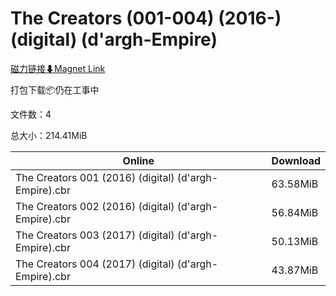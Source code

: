 # The Creators (001-004) (2016-) (digital) (d'argh-Empire)

[磁力链接⬇Magnet Link](magnet:?xt=urn:btih:02cbe0f6952b9af0686c59ed4b754628cb3dcf7d&dn=The%20Creators%20%28001-004%29%20%282016-%29%20%28digital%29%20%28d%27argh-Empire%29)

打包下载📦仍在工事中

文件数：4

总大小：214.41MiB

Online | Download
--- | ---
The Creators 001 (2016) (digital) (d'argh-Empire).cbr | 63.58MiB
The Creators 002 (2016) (digital) (d'argh-Empire).cbr | 56.84MiB
The Creators 003 (2017) (digital) (d'argh-Empire).cbr | 50.13MiB
The Creators 004 (2017) (digital) (d'argh-Empire).cbr | 43.87MiB